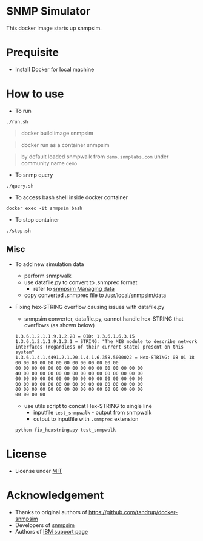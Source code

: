 # SNMP Simulator

This docker image starts up snmpsim.

# Prequisite
* Install Docker for local machine

# How to use
* To run
```
./run.sh  
```
  > docker build image snmpsim

  > docker run as a container snmpsim

  > by default loaded snmpwalk from `demo.snmplabs.com` under community name `demo`

* To snmp query
```
./query.sh
```

* To access bash shell inside docker container
```
docker exec -it snmpsim bash
```

* To stop container
```
./stop.sh
```

## Misc
* To add new simulation data
  * perform snmpwalk
  * use datafile.py to convert to .snmprec format
    * refer to [snmpsim Managing data](http://snmplabs.com/snmpsim/managing-simulation-data.html)
  * copy converted .snmprec file to /usr/local/snmpsim/data

* Fixing hex-STRING overflow causing issues with datafile.py
  * snmpsim converter, datafile.py, cannot handle hex-STRING that overflows (as shown below)

  ```
  1.3.6.1.2.1.1.9.1.2.28 = OID: 1.3.6.1.6.3.15
  1.3.6.1.2.1.1.9.1.3.1 = STRING: "The MIB module to describe network interfaces (regardless of their current state) present on this system"
  1.3.6.1.4.1.4491.2.1.20.1.4.1.6.358.5000022 = Hex-STRING: 08 01 18 00 00 00 00 00 00 00 00 00 00 00 00 00
  00 00 00 00 00 00 00 00 00 00 00 00 00 00 00 00
  40 00 00 00 00 00 00 00 00 00 00 00 00 00 00 00
  00 00 00 00 00 00 00 00 00 00 00 00 00 00 00 00
  00 00 00 00 00 00 00 00 00 00 00 00 00 00 00 00
  00 00 00 00 00 00 00 00 00 00 00 00 00 00 00 00
  00 00 00 00
  ```
  * use utils script to concat Hex-STRING to single line
    * inputfile `test_snmpwalk` - output from snmpwalk
    * output to inputfile with `.snmprec` extension

  ```
  python fix_hexstring.py test_snmpwalk
  ```


# License
* License under [MIT](LICENSE)

# Acknowledgement
* Thanks to original authors of https://github.com/tandrup/docker-snmpsim
* Developers of [snmpsim](http://snmplabs.com/snmpsim/)
* Authors of [IBM support page](https://www.ibm.com/support/pages/how-use-snmpsim-simulate-network-device-based-snmp-walk-file)
